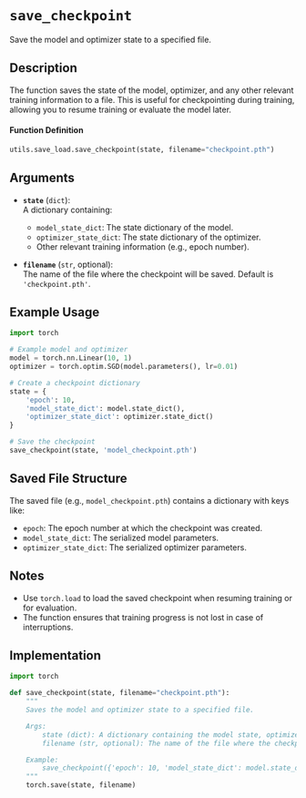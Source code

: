 # `save_checkpoint`

Save the model and optimizer state to a specified file.

## Description

The function saves the state of the model, optimizer, and any other relevant training information to a file. This is useful for checkpointing during training, allowing you to resume training or evaluate the model later.

#### Function Definition
```python
utils.save_load.save_checkpoint(state, filename="checkpoint.pth")
```

## Arguments

- **`state`** (`dict`):  
  A dictionary containing:
  - `model_state_dict`: The state dictionary of the model.
  - `optimizer_state_dict`: The state dictionary of the optimizer.
  - Other relevant training information (e.g., epoch number).

- **`filename`** (`str`, optional):  
  The name of the file where the checkpoint will be saved. Default is `'checkpoint.pth'`.

## Example Usage

```python
import torch

# Example model and optimizer
model = torch.nn.Linear(10, 1)
optimizer = torch.optim.SGD(model.parameters(), lr=0.01)

# Create a checkpoint dictionary
state = {
    'epoch': 10,
    'model_state_dict': model.state_dict(),
    'optimizer_state_dict': optimizer.state_dict()
}

# Save the checkpoint
save_checkpoint(state, 'model_checkpoint.pth')
```

## Saved File Structure

The saved file (e.g., `model_checkpoint.pth`) contains a dictionary with keys like:
- `epoch`: The epoch number at which the checkpoint was created.
- `model_state_dict`: The serialized model parameters.
- `optimizer_state_dict`: The serialized optimizer parameters.

## Notes

- Use `torch.load` to load the saved checkpoint when resuming training or for evaluation.
- The function ensures that training progress is not lost in case of interruptions.

## Implementation

```python
import torch

def save_checkpoint(state, filename="checkpoint.pth"):
    """
    Saves the model and optimizer state to a specified file.

    Args:
        state (dict): A dictionary containing the model state, optimizer state, and any other relevant training information.
        filename (str, optional): The name of the file where the checkpoint will be saved. Default is 'checkpoint.pth'.

    Example:
        save_checkpoint({'epoch': 10, 'model_state_dict': model.state_dict(), 'optimizer_state_dict': optimizer.state_dict()}, 'model_checkpoint.pth')
    """
    torch.save(state, filename)
```

